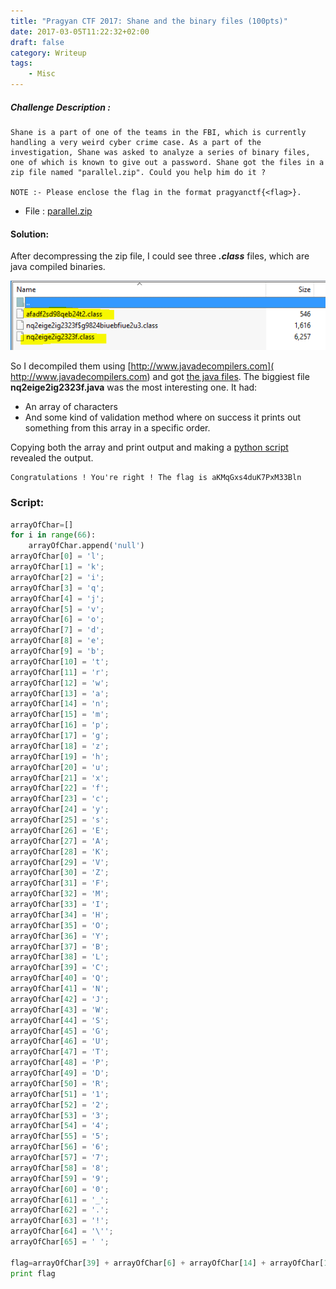 ```yaml
---
title: "Pragyan CTF 2017: Shane and the binary files (100pts)"
date: 2017-03-05T11:22:32+02:00
draft: false
category: Writeup
tags:
    - Misc
---
```


##### Challenge Description : 
```
Shane is a part of one of the teams in the FBI, which is currently handling a very weird cyber crime case. As a part of the investigation, Shane was asked to analyze a series of binary files, one of which is known to give out a password. Shane got the files in a zip file named "parallel.zip". Could you help him do it ?

NOTE :- Please enclose the flag in the format pragyanctf{<flag>}.

```
* File : [parallel.zip](files/parallel.zip)

#### Solution:

After decompressing the zip file, I could see three ***.class*** files, which are java compiled binaries. 

![files](images/files.png)

So I decompiled them using [http://www.javadecompilers.com]( http://www.javadecompilers.com) and got [the java files](files/decompiled.zip).
The biggiest file **nq2eige2ig2323f.java** was the most interesting one.  It had:
* An array of characters
* And some kind of validation method where on success it prints out something from this array in a specific order.

Copying both the array and print output and making a [python script](files/solver_bin2.py) revealed the output.
```
Congratulations ! You're right ! The flag is aKMqGxs4duK7PxM33Bln
```
### Script:
```python
arrayOfChar=[]
for i in range(66):
    arrayOfChar.append('null')
arrayOfChar[0] = 'l';
arrayOfChar[1] = 'k';
arrayOfChar[2] = 'i';
arrayOfChar[3] = 'q';
arrayOfChar[4] = 'j';
arrayOfChar[5] = 'v';
arrayOfChar[6] = 'o';
arrayOfChar[7] = 'd';
arrayOfChar[8] = 'e';
arrayOfChar[9] = 'b';
arrayOfChar[10] = 't';
arrayOfChar[11] = 'r';
arrayOfChar[12] = 'w';
arrayOfChar[13] = 'a';
arrayOfChar[14] = 'n';
arrayOfChar[15] = 'm';
arrayOfChar[16] = 'p';
arrayOfChar[17] = 'g';
arrayOfChar[18] = 'z';
arrayOfChar[19] = 'h';
arrayOfChar[20] = 'u';
arrayOfChar[21] = 'x';
arrayOfChar[22] = 'f';
arrayOfChar[23] = 'c';
arrayOfChar[24] = 'y';
arrayOfChar[25] = 's';
arrayOfChar[26] = 'E';
arrayOfChar[27] = 'A';
arrayOfChar[28] = 'K';
arrayOfChar[29] = 'V';
arrayOfChar[30] = 'Z';
arrayOfChar[31] = 'F';
arrayOfChar[32] = 'M';
arrayOfChar[33] = 'I';
arrayOfChar[34] = 'H';
arrayOfChar[35] = 'O';
arrayOfChar[36] = 'Y';
arrayOfChar[37] = 'B';
arrayOfChar[38] = 'L';
arrayOfChar[39] = 'C';
arrayOfChar[40] = 'Q';
arrayOfChar[41] = 'N';
arrayOfChar[42] = 'J';
arrayOfChar[43] = 'W';
arrayOfChar[44] = 'S';
arrayOfChar[45] = 'G';
arrayOfChar[46] = 'U';
arrayOfChar[47] = 'T';
arrayOfChar[48] = 'P';
arrayOfChar[49] = 'D';
arrayOfChar[50] = 'R';
arrayOfChar[51] = '1';
arrayOfChar[52] = '2';
arrayOfChar[53] = '3';
arrayOfChar[54] = '4';
arrayOfChar[55] = '5';
arrayOfChar[56] = '6';
arrayOfChar[57] = '7';
arrayOfChar[58] = '8';
arrayOfChar[59] = '9';
arrayOfChar[60] = '0';
arrayOfChar[61] = '_';
arrayOfChar[62] = '.';
arrayOfChar[63] = '!';
arrayOfChar[64] = '\'';
arrayOfChar[65] = ' ';

flag=arrayOfChar[39] + arrayOfChar[6] + arrayOfChar[14] + arrayOfChar[17] + arrayOfChar[11] + arrayOfChar[13] + arrayOfChar[10] + arrayOfChar[20] + arrayOfChar[0] + arrayOfChar[13] + arrayOfChar[10] + arrayOfChar[2] + arrayOfChar[6] + arrayOfChar[14] + arrayOfChar[25] + arrayOfChar[65] + arrayOfChar[63]+arrayOfChar[65] + arrayOfChar[36] + arrayOfChar[6] + arrayOfChar[20] + arrayOfChar[64] + arrayOfChar[11] + arrayOfChar[8] + arrayOfChar[65] + arrayOfChar[11] + arrayOfChar[2] + arrayOfChar[17] + arrayOfChar[19] + arrayOfChar[10] + arrayOfChar[65] + arrayOfChar[63] + arrayOfChar[65] + arrayOfChar[47] + arrayOfChar[19] + arrayOfChar[8] + arrayOfChar[65] + arrayOfChar[22] + arrayOfChar[0] + arrayOfChar[13] + arrayOfChar[17] + arrayOfChar[65] + arrayOfChar[2] + arrayOfChar[25] + arrayOfChar[65] + arrayOfChar[13] + arrayOfChar[28] + arrayOfChar[32] + arrayOfChar[3] + arrayOfChar[45] + arrayOfChar[21] + arrayOfChar[25] + arrayOfChar[54] + arrayOfChar[7] + arrayOfChar[20] + arrayOfChar[28] + arrayOfChar[57] + arrayOfChar[48] + arrayOfChar[21] + arrayOfChar[32] + arrayOfChar[53] + arrayOfChar[53] + arrayOfChar[37] + arrayOfChar[0] + arrayOfChar[14]
print flag
```



